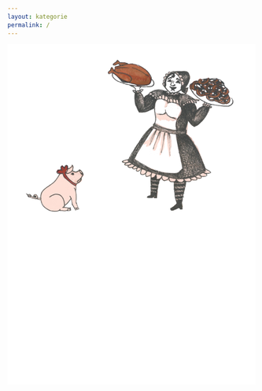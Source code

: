 ```yaml
---
layout: kategorie
permalink: /
---
```

<img src="/assets/img/selka_uvodni.jpg" alt="Má úvodní selka" class="img-responsive"/>
